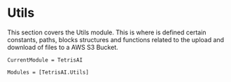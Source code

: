 # Utils
This section covers the Utils module. This is where is defined certain constants, paths, blocks structures and functions related to the upload and download of files to a AWS S3 Bucket.

```@meta
CurrentModule = TetrisAI
```

```@autodocs
Modules = [TetrisAI.Utils]
```